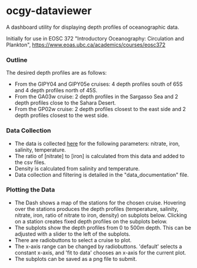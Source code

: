 # ocgy-dataviewer
A dashboard utility for displaying depth profiles of oceanographic data.

Initially for use in EOSC 372 "Introductory Oceanography: Circulation and Plankton", https://www.eoas.ubc.ca/academics/courses/eosc372

### Outline
The desired depth profiles are as follows:
- From the GIPY04 and GIPY05e cruises: 4 depth profiles south of 65S and 4 depth profiles north of 45S.
- From the GA03w cruise: 2 depth profiles in the Sargasso Sea and 2 depth profiles close to the Sahara Desert.
- From the GP02w cruise: 2 depth profiles closest to the east side and 2 depth profiles closest to the west side.
### Data Collection
- The data is collected [here](https://www.egeotraces.org/) for the following parameters: nitrate, iron, salinity, temperature.
- The ratio of [nitrate] to [iron] is calculated from this data and added to the csv files.
- Density is calculated from salinity and temperature.
- Data collection and filtering is detailed in the "data_documentation" file.
### Plotting the Data
- The Dash shows a map of the stations for the chosen cruise. Hovering over the stations produces the depth profiles (temperature, salinity, nitrate, iron, ratio of nitrate to iron, density) on subplots below. Clicking on a station creates fixed depth profiles on the subplots below. 
- The subplots show the depth profiles from 0 to 500m depth. This can be adjusted with a slider to the left of the subplots. 
- There are radiobuttons to select a cruise to plot.
- The x-axis range can be changed by radiobuttons. 'default' selects a constant x-axis, and 'fit to data' chooses an x-axis for the current plot.
- The subplots can be saved as a png file to submit.
